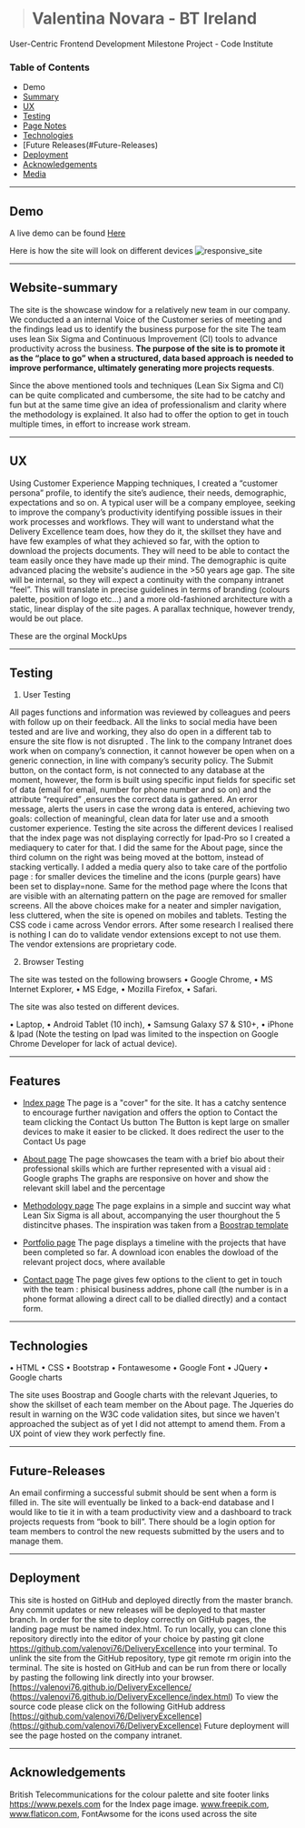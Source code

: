 > # Valentina Novara - BT Ireland
User-Centric Frontend Development Milestone Project - Code Institute 


### Table of Contents

- Demo
- [Summary](#Website-summary)
- [UX](#UX)
- [Testing](#Testing)
- [Page Notes](#Page-Notes)
- [Technologies](#Technologies)
- [Future Releases(#Future-Releases)
- [Deployment](#Deployment)
- [Acknowledgements](#Acknowledgements)
- [Media](#Media)


________________________________________
## Demo
A live demo can be found [Here](https://valenovi76.github.io/DeliveryExcellence/index.html)

Here is how the site will look on different devices
![responsive_site](https://github.com/valenovi76/DeliveryExcellence/tree/master/assets/images/responsive_site.jpg)

________________________________________
## Website-summary
The site is the showcase window for a relatively new team in our company. 
We conducted a an internal Voice of the Customer series of meeting and the findings lead us to identify the business purpose for the site
The team uses lean Six Sigma and Continuous Improvement (CI) tools to advance productivity across the business. 
**The purpose of the site is to promote it as the “place to go” when a structured, data based approach is needed to improve performance, 
ultimately generating more projects requests**.

Since the above mentioned tools and techniques (Lean Six Sigma and CI) can be quite complicated and cumbersome, the site had to be 
catchy and fun but at the same time give an idea of professionalism and clarity where the methodology is explained. 
It also had to offer the option to get in touch multiple times, in effort to increase work stream.

________________________________________
## UX
Using Customer Experience Mapping techniques, I created a “customer persona” profile, to identify the site’s audience, their needs, 
demographic, expectations and so on.
A typical user will be a company employee, seeking to improve the company’s productivity identifying possible issues in their work 
processes and workflows. 
They will want to understand what the Delivery Excellence team does, how they do it, the skillset they have and have few examples of what 
they achieved so far, with the option to download the projects documents.
They will need to be able to contact the team easily once they have made up their mind.
The demographic is quite advanced placing the website's audience in the >50 years age gap.
The site will be internal, so they will expect a continuity with the company intranet “feel”. This will translate in precise guidelines 
in terms of branding (colours palette, position of logo etc…) and a more old-fashioned architecture with a static, linear display of the 
site pages. A parallax technique, however trendy, would be out place.  

These are the orginal MockUps
________________________________________
## Testing

 1. User Testing


All pages functions and information was reviewed by colleagues and peers with follow up on their feedback. All the links to social media have
been tested and are live and working, they also do open in a different tab to ensure the site flow is not disrupted .
The link to the company Intranet does work when on company’s connection, it cannot however be open when on a generic connection, 
in line with company’s security policy.
The Submit button, on the contact form, is not connected to any database at the moment, however, the form is built using specific 
input fields for specific set of data (email for email, number for phone number and so on) and the attribute “required” ,ensures 
the correct data is gathered. An error message, alerts the users in case the wrong data is entered, 
achieving two goals: collection of meaningful, clean data for later use and a smooth customer experience.
Testing the site across the different devices I realised that the index page was not displaying correctly for Ipad-Pro so I created a mediaquery to cater for that.
I did the same for the About page, since the third column on the right was being moved at the bottom, instead of stacking vertically.
I added a media query also to take care of the portfolio page : for smaller devices the timeline and the icons (purple gears) have been set to display=none.
Same for the method page where the Icons that are visible with an alternating pattern on the page are removed for smaller screens.
All the above choices make for a neater and simpler navigation, less cluttered, when the site is opened on mobiles and tablets.
Testing the CSS code i came across Vendor errors.
After some research I realised there is nothing I can do to validate vendor extensions except to not use them. 
The vendor extensions are proprietary code.

 2. Browser Testing

The site was tested on the following browsers
•	Google Chrome,
•	MS Internet Explorer,
•	MS Edge,
•	Mozilla Firefox,
•	Safari.

The site was also tested on different devices.

•	Laptop,
•	Android Tablet (10 inch),
•	Samsung Galaxy S7 & S10+,
•	iPhone & Ipad (Note the testing on Ipad was limited to the inspection on Google Chrome Developer for lack of actual device).






________________________________________
## Features

 - [Index page](https://valenovi76.github.io/DeliveryExcellence/index.html)
The page is a "cover" for the site. It has a catchy sentence to encourage further navigation and offers the option to Contact the team clicking the Contact Us button
The Button is kept large on smaller devices to make it easier to be clicked. It does redirect the user to the Contact Us page

 - [About page](https://valenovi76.github.io/DeliveryExcellence/team.html)
The page showcases the team with a brief bio about their professional skills which are further represented with a visual aid : Google graphs
The graphs are responsive on hover and show the relevant skill label and the percentage

 - [Methodology page](https://valenovi76.github.io/DeliveryExcellence/method.html)
The page explains in a simple and succint way what Lean Six Sigma is all about, accompanying the user thourghout the 5 distincitve phases.
The inspiration was taken from a [Boostrap template](https://themes.getbootstrap.com/product/sparrow-simple-seamless-alive/)

 - [Portfolio page](https://valenovi76.github.io/DeliveryExcellence/portfolio.html)
The page displays a timeline with the projects that have been completed so far. A download icon enables the dowload of the relevant project docs, where available

 - [Contact page](https://valenovi76.github.io/DeliveryExcellence/contact.html)
The page gives few options to the client to get in touch with the team : phisical business addres, phone call (the number is in a phone format allowing a direct call to be dialled directly) and a contact form.
________________________________________
## Technologies
•	HTML
•	CSS
•	Bootstrap
•	Fontawesome
•	Google Font
•	JQuery
•	Google charts

The site uses Boostrap and Google charts with the relevant Jqueries, to show the skillset of each team member on the About page.
The Jqueries do result in warning on the W3C code validation sites, but since we haven't approached the subject as of yet I did not attempt to amend them.
From a UX point of view they work perfectly fine.

________________________________________

## Future-Releases
An email confirming a successful submit should be sent when a form is filled in.
The site will eventually be linked to a back-end database and I would like to tie it in with a team productivity view and a dashboard to track projects requests from “book to bill”.
There should be a login option for team members to control the new requests submitted by the users and to manage them.

________________________________________
## Deployment
This site is hosted on GitHub and deployed directly from the master branch. Any commit updates or new releases will be deployed to that master branch. In order for the site to deploy correctly on GitHub pages, the landing page must be named index.html.
To run locally, you can clone this repository directly into the editor of your choice by pasting git clone https://github.com/valenovi76/DeliveryExcellence into your terminal. To unlink the site from the GitHub repository, type git remote rm origin into the terminal.
The site is hosted on GitHub and can be run from there or locally by pasting the following link directly into your browser.[https://valenovi76.github.io/DeliveryExcellence/
(https://valenovi76.github.io/DeliveryExcellence/index.html)
To view the source code please click on the following GitHub address [https://github.com/valenovi76/DeliveryExcellence](https://github.com/valenovi76/DeliveryExcellence)
Future deployment will see the page hosted on the company intranet.

________________________________________
## Acknowledgements
British Telecommunications for the colour palette and site footer links
https://www.pexels.com for the Index page image.
www.freepik.com, www.flaticon.com, FontAwsome for the icons used across the site
